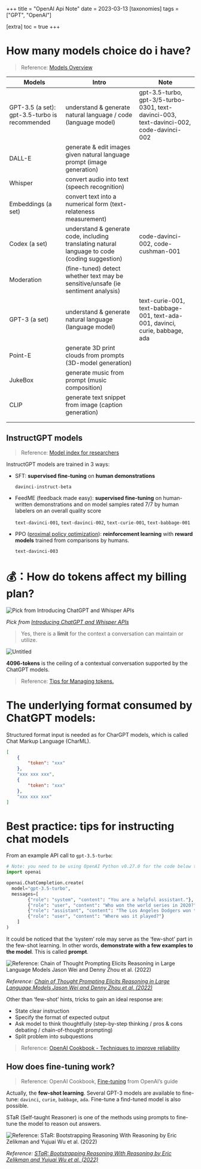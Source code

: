 +++
title = "OpenAI Api Note"
date = 2023-03-13
[taxonomies]
  tags = ["GPT", "OpenAI"]

[extra]
  toc = true
+++


# How many models choice do i have?

> Reference: [Models Overview](https://platform.openai.com/docs/models)
> 

| Models | Intro | Note |
| --- | --- | --- |
| GPT-3.5 (a set): gpt-3.5-turbo is recommended | understand  & generate natural language / code (language model) | gpt-3.5-turbo, gpt-3/5-turbo-0301, text-davinci-003, text-davinci-002, code-davinci-002 |
| DALL-E | generate & edit images given natural language prompt (image generation) |  |
| Whisper | convert audio into text (speech recognition) |  |
| Embeddings (a set) | convert text into a numerical form (text-relateness measurement) |  |
| Codex (a set) | understand & generate code, including translating natural language to code (coding suggestion) | code-davinci-002, code-cushman-001 |
| Moderation | (fine-tuned) detect whether text may be sensitive/unsafe (ie sentiment analysis) |  |
| GPT-3 (a set) | understand & generate natural language (language model) | text-curie-001, text-babbage-001, text-ada-001, davinci, curie, babbage, ada |
| Point-E | generate 3D print clouds from prompts (3D-model generation) |  |
| JukeBox | generate music from prompt (music composition) |  |
| CLIP | generate text snippet from image (caption generation) |  |
|  |  |  |
|  |  |  |

## InstructGPT models

> Reference: [Model index for researchers](https://platform.openai.com/docs/model-index-for-researchers)
> 

InstructGPT models are trained in 3 ways:

- SFT: **supervised fine-tuning** on **human demonstrations**
    
    `davinci-instruct-beta`
    
- FeedME (feedback made easy): **supervised fine-tuning** on human-written demonstrations and on model samples rated 7/7 by human labelers on an overall quality score
    
    `text-davinci-001`, `text-davinci-002`, `text-curie-001`, `text-babbage-001`
    
- PPO ([proximal policy optimization](https://openai.com/research/openai-baselines-ppo)): **reinforcement learning** with **reward models** trained from comparisons by humans.
    
    `text-davinci-003`
    

# 💰：How do tokens affect my billing plan?

![Pick from [Introducing ChatGPT and Whisper APIs](https://openai.com/blog/introducing-chatgpt-and-whisper-apis)](/blog/GPT3-Note/GPT3%20-%20Note/OpenAI%20Api%20Note/Untitled.png)

*Pick from [Introducing ChatGPT and Whisper APIs](https://openai.com/blog/introducing-chatgpt-and-whisper-apis)*

> Yes, there is a **limit** for the context a conversation can maintain or utilize.
> 

![Untitled](/blog/GPT3-Note/GPT3%20-%20Note/OpenAI%20Api%20Note/Untitled%201.png)

**4096-tokens** is the ceiling of a contextual conversation supported by the ChatGPT models.

> Reference: [Tips for Managing tokens.](https://platform.openai.com/docs/guides/chat/managing-tokens)
> 

# The underlying format consumed by ChatGPT models:

Structured format input is needed as for CharGPT models, which is called Chat Markup Language (CharML).

```json
[
	{
		"token": "xxx"
	},
	"xxx xxx xxx",
	{
		"token": "xxx"
	},
	"xxx xxx xxx"
]
```

# Best practice: tips for instructing chat models

From an example API call to `gpt-3.5-turbo`:

```python
# Note: you need to be using OpenAI Python v0.27.0 for the code below to work
import openai

openai.ChatCompletion.create(
  model="gpt-3.5-turbo",
  messages=[
        {"role": "system", "content": "You are a helpful assistant."},
        {"role": "user", "content": "Who won the world series in 2020?"},
        {"role": "assistant", "content": "The Los Angeles Dodgers won the World Series in 2020."},
        {"role": "user", "content": "Where was it played?"}
    ]
)
```

It could be noticed that the ‘system’ role may serve as the ‘few-shot’ part in the few-shot learning. In other words, **demonstrate with a few examples to the model**. This is called **prompt**.

![Reference: [*Chain of Thought Prompting Elicits Reasoning in Large Language Models* Jason Wei and Denny Zhou et al. (2022)](https://ai.googleblog.com/2022/05/language-models-perform-reasoning-via.html)](https://github.com/openai/openai-cookbook/raw/main/images/chain_of_thought_fig1.png)

*Reference: [*Chain of Thought Prompting Elicits Reasoning in Large Language Models* Jason Wei and Denny Zhou et al. (2022)](https://ai.googleblog.com/2022/05/language-models-perform-reasoning-via.html)*

Other than ‘few-shot’ hints, tricks to gain an ideal response are:

- State clear instruction
- Specify the format of expected output
- Ask model to think thoughtfully (step-by-step thinking / pros & cons debating / chain-of-thought prompting)
- Split problem into subquestions

> Reference: [OpenAI Cookbook - Techniques to improve reliability](https://github.com/openai/openai-cookbook/blob/main/techniques_to_improve_reliability.md)
> 

## How does fine-tuning work?

> Reference: OpenAI Cookbook, [Fine-tuning](https://platform.openai.com/docs/guides/fine-tuning) from OpenAI’s guide
> 

Actually, the **few-shot learning**. Several GPT-3 models are available to fine-tune: `davinci`, `curie`, `babbage`, `ada`. Fine-tune a find-tuned model is also possible.

STaR (Self-taught Reasoner) is one of the methods using prompts to fine-tune the model to reason out answers.

![Reference: [*STaR: Bootstrapping Reasoning With Reasoning* by Eric Zelikman and Yujuai Wu et al. (2022)](https://arxiv.org/abs/2203.14465)](https://github.com/openai/openai-cookbook/raw/main/images/star_fig1.png)

*Reference: [*STaR: Bootstrapping Reasoning With Reasoning* by Eric Zelikman and Yujuai Wu et al. (2022)](https://arxiv.org/abs/2203.14465)*